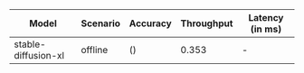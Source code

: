 | Model               | Scenario   | Accuracy   |   Throughput | Latency (in ms)   |
|---------------------|------------|------------|--------------|-------------------|
| stable-diffusion-xl | offline    | ()         |        0.353 | -                 |
